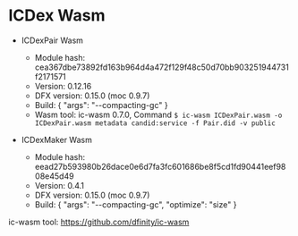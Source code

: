 # ICDex Wasm

- ICDexPair Wasm
    - Module hash: cea367dbe73892fd163b964d4a472f129f48c50d70bb903251944731f2171571
    - Version: 0.12.16
    - DFX version: 0.15.0 (moc 0.9.7)
    - Build: {
        "args": "--compacting-gc"
    }
    - Wasm tool: ic-wasm 0.7.0, Command `$ ic-wasm ICDexPair.wasm -o ICDexPair.wasm metadata candid:service -f Pair.did -v public`

- ICDexMaker Wasm
    - Module hash: eead27b593980b26dace0e6d7fa3fc601686be8f5cd1fd90441eef9808e45d49
    - Version: 0.4.1
    - DFX version: 0.15.0 (moc 0.9.7)
    - Build: {
        "args": "--compacting-gc", 
        "optimize": "size"
    }


ic-wasm tool: https://github.com/dfinity/ic-wasm
